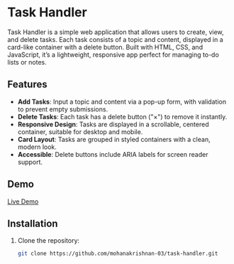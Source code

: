 # Task Handler

Task Handler is a simple web application that allows users to create, view, and delete tasks. Each task consists of a topic and content, displayed in a card-like container with a delete button. Built with HTML, CSS, and JavaScript, it’s a lightweight, responsive app perfect for managing to-do lists or notes.

## Features
- **Add Tasks**: Input a topic and content via a pop-up form, with validation to prevent empty submissions.
- **Delete Tasks**: Each task has a delete button ("×") to remove it instantly.
- **Responsive Design**: Tasks are displayed in a scrollable, centered container, suitable for desktop and mobile.
- **Card Layout**: Tasks are grouped in styled containers with a clean, modern look.
- **Accessible**: Delete buttons include ARIA labels for screen reader support.

## Demo
[Live Demo](https://your-username.github.io/task-handler)  


## Installation
1. Clone the repository:
   ```bash
   git clone https://github.com/mohanakrishnan-03/task-handler.git
